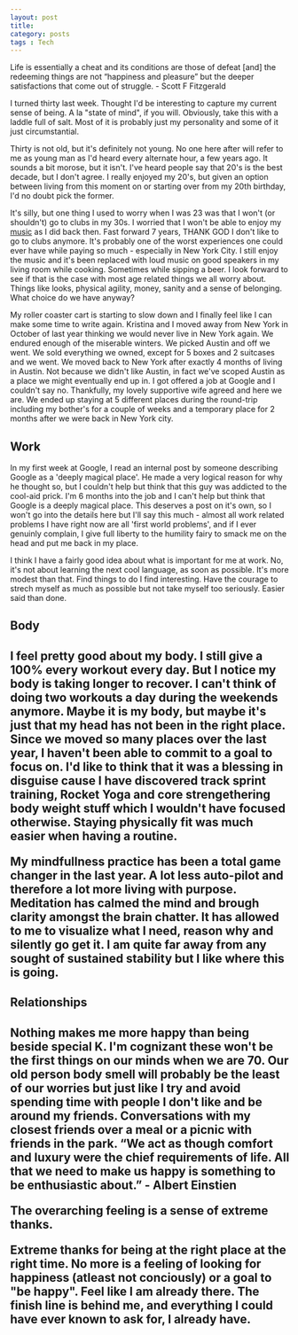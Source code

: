 ```yaml
---
layout: post
title: 
category: posts
tags : Tech
---
```


<quote>

Life is essentially a cheat and its conditions are those of defeat [and] the redeeming things are not “happiness and pleasure” but the deeper satisfactions that come out of struggle. - Scott F Fitzgerald

</quote>
I turned thirty last week. Thought I'd be interesting to capture my current sense of being. A la "state of mind", if you will. Obviously, take this with a laddle full of salt. Most of it is probably just my personality and some of it just circumstantial.

Thirty is not old, but it's definitely not young. No one here after will refer to me as young man as I'd heard every alternate hour, a few years ago. It sounds a bit morose, but it isn't. I've heard people say that 20's is the best decade, but I don't agree. I really enjoyed my 20's, but given an option between living from this moment on or starting over from my 20th birthday, I'd no doubt pick the former. 

It's silly, but one thing I used to worry when I was 23 was that I won't (or shouldn't) go to clubs in my 30s. I worried that I won't be able to enjoy my  <a href="https://open.spotify.com/user/123544547/playlist/1JfP7FUMUcXmhXbSkCvwR3">music</a> as I did back then. Fast forward 7 years, THANK GOD I don't like to go to clubs anymore. It's probably one of the worst experiences one could ever have while paying so much - especially in New York City. I still enjoy the music and it's been replaced with loud music on good speakers in my living room while cooking. Sometimes while sipping a beer. I look forward to see if that is the case with most age related things we all worry about. Things like looks, physical agility, money, sanity and a sense of belonging. 
What choice do we have anyway?

My roller coaster cart is starting to slow down and I finally feel like I can make some time to write again.
Kristina and I moved away from New York in October of last year thinking we would never live in New York again. We endured enough of the miserable winters. We picked Austin and off we went. We sold everything we owned, except for 5 boxes and 2 suitcases and we went. We moved back to New York after exactly 4 months of living in Austin. Not because we didn't like Austin, in fact we've scoped Austin as a place we might eventually end up in. I got offered a job at Google and I couldn't say no. Thankfully, my lovely supportive wife agreed and here we are. We ended up staying at 5 different places during the round-trip including my bother's for a couple of weeks and a temporary place for 2 months after we were back in New York city.


<h2>Work</h2>

In my first week at Google, I read an internal post by someone describing Google as a 'deeply magical place'. He made a very logical reason for why he thought so, but I couldn't help but think that this guy was addicted to the cool-aid prick. I'm 6 months into the job and I can't help but think that Google is a deeply magical place. This deserves a post on it's own, so I won't go into the details here but I'll say this much - almost all work related problems I have right now are all 'first world problems', and if I ever genuinly complain, I give full liberty to the humility fairy to smack me on the head and put me back in my place. 

I think I have a fairly good idea about what is important for me at work. No, it's not about learning the next cool language, as soon as possible. It's more modest than that. Find things to do I find interesting. Have the courage to strech myself as much as possible but not take myself too seriously. Easier said than done.


<h2>Body<h2>
I feel pretty good about my body. I still give a 100% every workout every day. But I notice my body is taking longer to recover. I can't think of doing two workouts a day during the weekends anymore. Maybe it is my body, but maybe it's just that my head has not been in the right place. Since we moved so many places over the last year, I haven't been able to commit to a goal to focus on. I'd like to think that it was a blessing in disguise cause I have discovered track sprint training, Rocket Yoga and core strengethering body weight stuff which I wouldn't have focused otherwise. Staying physically fit was much easier when having a routine. 

My mindfullness practice has been a total game changer in the last year. A lot less auto-pilot and therefore a lot more living with purpose. Meditation has calmed the mind and brough clarity amongst the brain chatter. It has allowed to me to visualize what I need, reason why and silently go get it. I am quite far away from any sought of sustained stability but I like where this is going. 

<h2>Relationships<h2> 
Nothing makes me more happy than being beside special K. I'm cognizant these won't be the first things on our minds when we are 70. Our old person body smell will probably be the least of our worries but just like 
I try and avoid spending time with people I don't like and be around my friends. Conversations with my closest friends over a meal or a picnic with friends in the park. 

<quote>
“We act as though comfort and luxury were the chief requirements of life. All that we need to make us happy is something to be enthusiastic about.” - Albert Einstien 
</quote>

The overarching feeling is a sense of extreme thanks. 

Extreme thanks for being at the right place at the right time. No more is a feeling of looking for happiness (atleast not conciously) or a goal to "be happy". Feel like I am already there. The finish line is behind me, and everything I could have ever known to ask for, I already have. 






